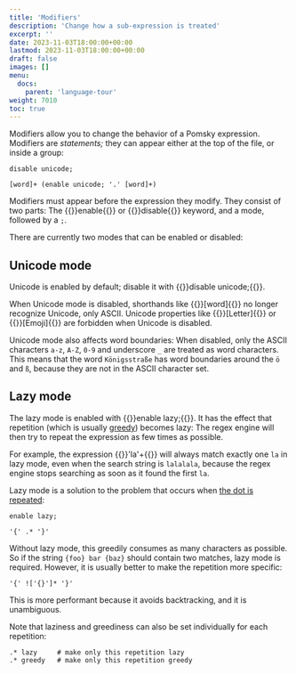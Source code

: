 ```yaml
---
title: 'Modifiers'
description: 'Change how a sub-expression is treated'
excerpt: ''
date: 2023-11-03T18:00:00+00:00
lastmod: 2023-11-03T18:00:00+00:00
draft: false
images: []
menu:
  docs:
    parent: 'language-tour'
weight: 7010
toc: true
---
```


Modifiers allow you to change the behavior of a Pomsky expression. Modifiers are _statements;_ they
can appear either at the top of the file, or inside a group:

```pomsky
disable unicode;

[word]+ (enable unicode; '.' [word]+)
```

Modifiers must appear before the expression they modify. They consist of two parts: The
{{<po>}}enable{{</po>}} or {{<po>}}disable{{</po>}} keyword, and a mode, followed by a `;`.

There are currently two modes that can be enabled or disabled:

## Unicode mode

Unicode is enabled by default; disable it with {{<po>}}disable unicode;{{</po>}}.

When Unicode mode is disabled, shorthands like {{<po>}}[word]{{</po>}} no longer recognize Unicode,
only ASCII. Unicode properties like {{<po>}}[Letter]{{</po>}} or {{<po>}}[Emoji]{{</po>}} are
forbidden when Unicode is disabled.

Unicode mode also affects word boundaries: When disabled, only the ASCII characters `a-z`, `A-Z`,
`0-9` and underscore `_` are treated as word characters. This means that the word `Königsstraße`
has word boundaries around the `ö` and `ß`, because they are not in the ASCII character set.

## Lazy mode

The lazy mode is enabled with {{<po>}}enable lazy;{{</po>}}. It has the effect that repetition
(which is usually [greedy](/docs/language-tour/repetitions/#matching-behavior)) becomes lazy:
The regex engine will then try to repeat the expression as few times as possible.

For example, the expression {{<po>}}'la'+{{</po>}} will always match exactly one `la` in lazy mode,
even when the search string is `lalalala`, because the regex engine stops searching as soon as it
found the first `la`.

Lazy mode is a solution to the problem that occurs when
[the dot is repeated](/docs/language-tour/dots/#repeating-the-dot):

```pomsky
enable lazy;

'{' .* '}'
```

Without lazy mode, this greedily consumes as many characters as possible. So if the string
`{foo} bar {baz}` should contain two matches, lazy mode is required. However, it is usually better
to make the repetition more specific:

```pomsky
'{' !['{}']* '}'
```

This is more performant because it avoids backtracking, and it is unambiguous.

Note that laziness and greediness can also be set individually for each repetition:

```pomsky
.* lazy     # make only this repetition lazy
.* greedy   # make only this repetition greedy
```
